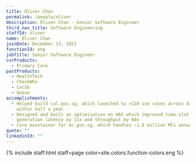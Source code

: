 ```yaml
---
title: Oliver Chan
permalink: /people/oliver
description: Oliver Chan - Senior Software Engineer
third_nav_title: Software Engineering
staffId: oliver
name: Oliver Chan
joinDate: December 13, 2021
functionId: eng
jobTitle: Senior Software Engineer
curProducts:
  - Primary Care
pastProducts:
  - HealthTech
  - CheckWho
  - CalSG
  - Queue
accomplishments:
  - Helped build cal.gov.sg, which launched to >110 use cases across 43 agencies
    within half a year
  - Designed and built an optimisation on HAS which improved time-slot
    generation latency by 11x and throughput by 60x
  - Core maintainer for mc.gov.sg, which handles ~1.8 million MCs annually
quote: ""
linkedinId: ""
---
```


{% include staff.html staff=page color=site.colors.function-colors.eng %}
